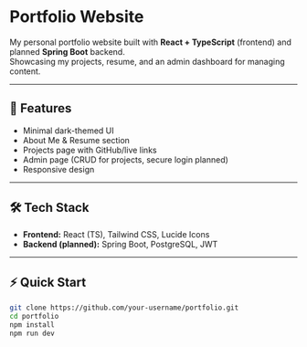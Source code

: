 # Portfolio Website

My personal portfolio website built with **React + TypeScript** (frontend) and planned **Spring Boot** backend.  
Showcasing my projects, resume, and an admin dashboard for managing content.

---

## 🚀 Features
- Minimal dark-themed UI  
- About Me & Resume section  
- Projects page with GitHub/live links  
- Admin page (CRUD for projects, secure login planned)  
- Responsive design  

---

## 🛠 Tech Stack
- **Frontend:** React (TS), Tailwind CSS, Lucide Icons  
- **Backend (planned):** Spring Boot, PostgreSQL, JWT  

---

## ⚡ Quick Start
```bash
git clone https://github.com/your-username/portfolio.git
cd portfolio
npm install
npm run dev
